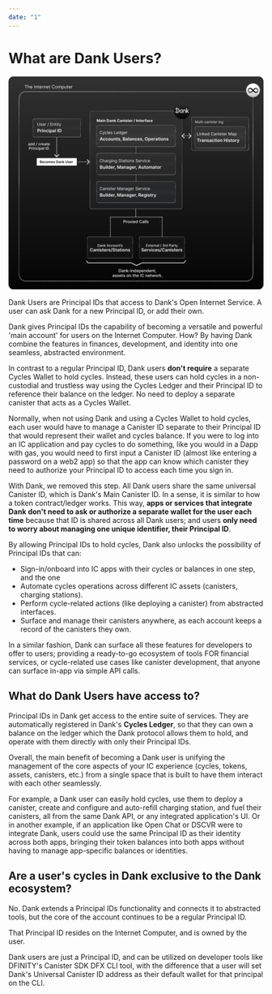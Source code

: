 ```yaml
---
date: "1"
---
```

# What are Dank Users?

![](imgs/architecture.svg)

Dank Users are Principal IDs that access to Dank's Open Internet Service. A user can ask Dank for a new Principal ID, or add their own.

Dank gives Principal IDs the capability of becoming a versatile and powerful 'main account' for users on the Internet Computer. How? By having Dank combine the features in finances, development, and identity into one seamless, abstracted environment.

In contrast to a regular Principal ID, Dank users **don't require** a separate Cycles Wallet to hold cycles. Instead, these users can hold cycles in a non-custodial and trustless way using the Cycles Ledger and their Principal ID to reference their balance on the ledger. No need to deploy a separate canister that acts as a Cycles Wallet.

Normally, when not using Dank and using a Cycles Wallet to hold cycles, each user would have to manage a Canister ID separate to their Principal ID that would represent their wallet and cycles balance. If you were to log into an IC application and pay cycles to do something, like you would in a Dapp with gas, you would need to first input a Canister ID (almost like entering a password on a web2 app) so that the app can know which canister they need to authorize your Principal ID to access each time you sign in.

With Dank, we removed this step. All Dank users share the same universal Canister ID, which is Dank's Main Canister ID. In a sense, it is similar to how a token contract/ledger works. This way, **apps or services that integrate Dank don't need to ask or authorize a separate wallet for the user each time** because that ID is shared across all Dank users; and users **only need to worry about managing one unique identifier, their Principal ID**.

By allowing Principal IDs to hold cycles, Dank also unlocks the possibility of Principal IDs that can:

- Sign-in/onboard into IC apps with their cycles or balances in one step, and the one
- Automate cycles operations across different IC assets (canisters, charging stations).
- Perform cycle-related actions (like deploying a canister) from abstracted interfaces.
- Surface and manage their canisters anywhere, as each account keeps a record of the canisters they own.

In a similar fashion, Dank can surface all these features for developers to offer to users; providing a ready-to-go ecosystem of tools FOR financial services, or cycle-related use cases like canister development, that anyone can surface in-app via simple API calls.

## What do Dank Users have access to?

Principal IDs in Dank get access to the entire suite of services. They are automatically registered in Dank's **Cycles Ledger**, so that they can own a balance on the ledger which the Dank protocol allows them to hold, and operate with them directly with only their Principal IDs.

Overall, the main benefit of becoming a Dank user is unifying the management of the core aspects of your IC experience (cycles, tokens, assets, canisters, etc.) from a single space that is built to have them interact with each other seamlessly.

For example, a Dank user can easily hold cycles, use them to deploy a canister, create and configure and auto-refill charging station, and fuel their canisters, all from the same Dank API, or any integrated application's UI. Or in another example, if an application like Open Chat or DSCVR were to integrate Dank, users could use the same Principal ID as their identity across both apps, bringing their token balances into both apps without having to manage app-specific balances or identities.

## Are a user's cycles in Dank exclusive to the Dank ecosystem?

No. Dank extends a Principal IDs functionality and connects it to abstracted tools, but the core of the account continues to be a regular Principal ID.

That Principal ID resides on the Internet Computer, and is owned by the user.

Dank users are just a Principal ID, and can be utilized on developer tools like DFINITY's Canister SDK DFX CLI tool, with the difference that a user will set Dank's Universal Canister ID address as their default wallet for that principal on the CLI.